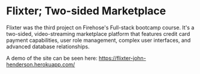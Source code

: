 # Flixter; Two-sided Marketplace

Flixter was the third project on Firehose's Full-stack bootcamp course. It's a two-sided, video-streaming marketplace platform that features credit card payment capabilities, user role management, complex user interfaces, and advanced database relationships.

A demo of the site can be seen here: https://flixter-john-henderson.herokuapp.com/
